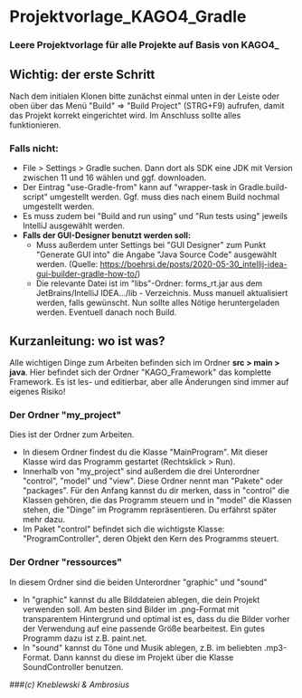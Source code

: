 # Projektvorlage_KAGO4_Gradle
### Leere Projektvorlage für alle Projekte auf Basis von KAGO4_

## Wichtig: der erste Schritt
Nach dem initialen Klonen bitte zunächst einmal unten in der Leiste oder oben über das Menü "Build" => "Build Project" (STRG+F9) aufrufen,
damit das Projekt korrekt eingerichtet wird.
Im Anschluss sollte alles funktionieren.

### Falls nicht:
* File > Settings > Gradle suchen. Dann dort als SDK eine JDK mit Version zwischen 11 und 16 wählen und ggf. downloaden.
* Der Eintrag "use-Gradle-from" kann auf "wrapper-task in Gradle.build-script" umgestellt werden. Ggf. muss dies nach einem Build nochmal umgestellt werden.
* Es muss zudem bei "Build and run using" und "Run tests using" jeweils IntelliJ ausgewählt werden.
* **Falls der GUI-Designer benutzt werden soll:**
  * Muss außerdem unter Settings bei "GUI Designer" zum Punkt "Generate GUI into" die Angabe "Java Source Code" ausgewählt werden. (Quelle: https://boehrsi.de/posts/2020-05-30_intellij-idea-gui-builder-gradle-how-to/)
  * Die relevante Datei ist im "libs"-Ordner: forms_rt.jar aus dem JetBrains/IntelliJ IDEA.../lib - Verzeichnis. Muss manuell aktualisiert werden, falls gewünscht.
    Nun sollte alles Nötige heruntergeladen werden. Eventuell danach noch Build.

## Kurzanleitung: wo ist was?
Alle wichtigen Dinge zum Arbeiten befinden sich im Ordner **src > main > java**. Hier befindet sich der Ordner "KAGO_Framework" das komplette Framework. Es ist les- und editierbar, aber alle Änderungen sind immer auf eigenes Risiko!

### Der Ordner "my_project"
Dies ist der Ordner zum Arbeiten.
* In diesem Ordner findest du die Klasse "MainProgram". Mit dieser Klasse wird das Programm gestartet (Rechtsklick > Run).
* Innerhalb von "my_project" sind außerdem die drei Unterordner "control", "model" und "view". Diese Ordner nennt man "Pakete" oder "packages".
  Für den Anfang kannst du dir merken, dass in "control" die Klassen gehören, die das Programm steuern und in "model" die Klassen stehen, die "Dinge" im Programm repräsentieren.
  Du erfährst später mehr dazu.
* Im Paket "control" befindet sich die wichtigste Klasse: "ProgramController", deren Objekt den Kern des Programms steuert.

### Der Ordner "ressources"
In diesem Ordner sind die beiden Unterordner "graphic" und "sound"
* In "graphic" kannst du alle Bilddateien ablegen, die dein Projekt verwenden soll. Am besten sind Bilder im .png-Format mit transparentem Hintergrund und optimal ist es, dass du die Bilder vorher der Verwendung auf eine passende Größe bearbeitest. Ein gutes Programm dazu ist z.B. paint.net.
* In "sound" kannst du Töne und Musik ablegen, z.B. im beliebten .mp3-Format. Dann kannst du diese im Projekt über die Klasse SoundController benutzen.

###_(c) Kneblewski & Ambrosius_
